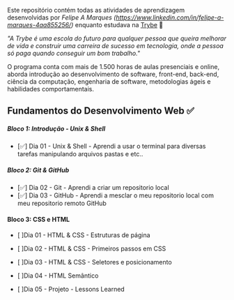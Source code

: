 Este repositório contém todas as atividades de aprendizagem desenvolvidas por _Felipe A Marques (https://www.linkedin.com/in/felipe-a-marques-4aa855256/)_ enquanto estudava na [Trybe](https://www.betrybe.com/) 🚀

_"A Trybe é uma escola do futuro para qualquer pessoa que queira melhorar de vida e construir uma carreira de sucesso em tecnologia, onde a pessoa só paga quando conseguir um bom trabalho."_

O programa conta com mais de 1.500 horas de aulas presenciais e online, aborda introdução ao desenvolvimento de software, front-end, back-end, ciência da computação, engenharia de software, metodologias ágeis e habilidades comportamentais.

## Fundamentos do Desenvolvimento Web ✅

##### Bloco 1: Introdução - Unix & Shell

- [✅] Dia 01 - Unix & Shell - Aprendi a usar o terminal para diversas tarefas manipulando arquivos pastas e etc..

##### Bloco 2: Git & GitHub

- [✅] Dia 02 - Git - Aprendi a criar um repositorio local 
- [✅] Dia 03 - GitHub - Aprendi a mesclar o meu repositorio local com meu repositorio remoto GitHub

#### Bloco 3: CSS e HTML

- [ ]Dia 01 - HTML & CSS - Estruturas de página

- [ ]Dia 02 - HTML & CSS - Primeiros passos em CSS

- [ ]Dia 03 - HTML & CSS - Seletores e posicionamento

- [ ]Dia 04 - HTML Semântico

- [ ]Dia 05 - Projeto - Lessons Learned
